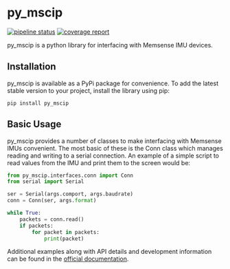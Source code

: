 # py_mscip

[![pipeline status](https://gitlab.com/memsense/py_mscip/badges/develop/pipeline.svg)](https://gitlab.com/memsense/py_mscip/-/commits/develop)
[![coverage report](https://gitlab.com/memsense/py_mscip/badges/develop/coverage.svg)](https://gitlab.com/memsense/py_mscip/-/commits/develop)

py_mscip is a python library for interfacing with Memsense IMU devices. 

## Installation

py_mscip is available as a PyPi package for convenience. To add the latest stable version to your project, install the library using pip:

`pip install py_mscip`

## Basic Usage

py_mscip provides a number of classes to make interfacing with Memsense IMUs convenient. The most basic of these is the Conn class which manages reading and writing to a serial connection. An example of a simple script to read values from the IMU and print them to the screen would be:

```python
from py_mscip.interfaces.conn import Conn
from serial import Serial

ser = Serial(args.comport, args.baudrate)
conn = Conn(ser, args.format)

while True:
    packets = conn.read()
    if packets:
        for packet in packets:
            print(packet)
```

Additional examples along with API details and development information can be found in the [official documentation](https://memsense.gitlab.io/py_mscip).